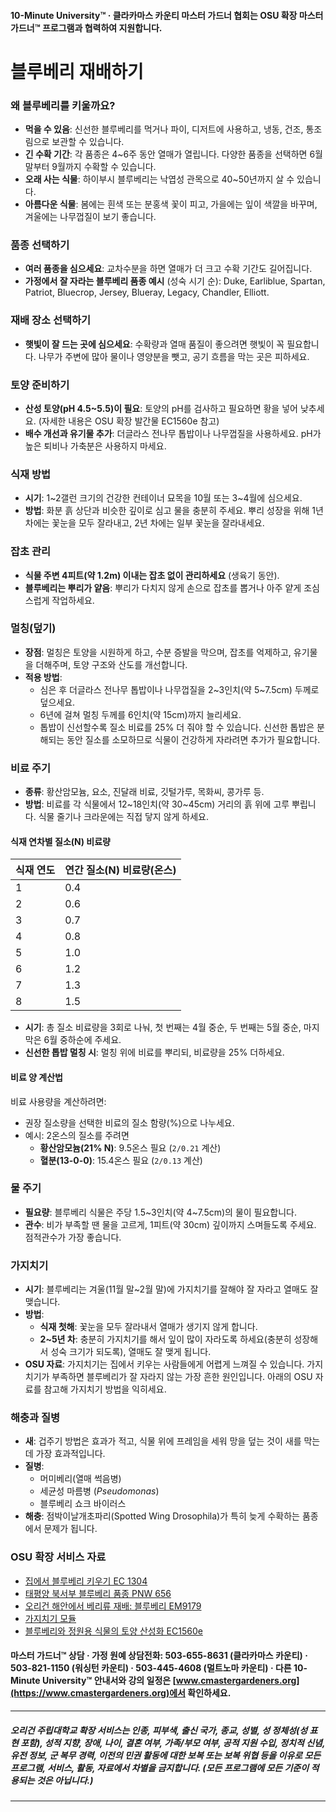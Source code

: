 #### 10-Minute University™ · 클라카마스 카운티 마스터 가드너 협회는 OSU 확장 마스터 가드너™ 프로그램과 협력하여 지원합니다.

# 블루베리 재배하기

### 왜 블루베리를 키울까요?
- **먹을 수 있음**: 신선한 블루베리를 먹거나 파이, 디저트에 사용하고, 냉동, 건조, 통조림으로 보관할 수 있습니다.
- **긴 수확 기간**: 각 품종은 4~6주 동안 열매가 열립니다. 다양한 품종을 선택하면 6월 말부터 9월까지 수확할 수 있습니다.
- **오래 사는 식물**: 하이부시 블루베리는 낙엽성 관목으로 40~50년까지 살 수 있습니다.
- **아름다운 식물**: 봄에는 흰색 또는 분홍색 꽃이 피고, 가을에는 잎이 색깔을 바꾸며, 겨울에는 나무껍질이 보기 좋습니다.

### 품종 선택하기
- **여러 품종을 심으세요**: 교차수분을 하면 열매가 더 크고 수확 기간도 길어집니다.
- **가정에서 잘 자라는 블루베리 품종 예시** (성숙 시기 순): Duke, Earliblue, Spartan, Patriot, Bluecrop, Jersey, Blueray, Legacy, Chandler, Elliott.

### 재배 장소 선택하기
- **햇빛이 잘 드는 곳에 심으세요**: 수확량과 열매 품질이 좋으려면 햇빛이 꼭 필요합니다. 나무가 주변에 많아 물이나 영양분을 뺏고, 공기 흐름을 막는 곳은 피하세요.

### 토양 준비하기
- **산성 토양(pH 4.5~5.5)이 필요**: 토양의 pH를 검사하고 필요하면 황을 넣어 낮추세요. (자세한 내용은 OSU 확장 발간물 EC1560e 참고)
- **배수 개선과 유기물 추가**: 더글라스 전나무 톱밥이나 나무껍질을 사용하세요. pH가 높은 퇴비나 가축분은 사용하지 마세요.

### 식재 방법
- **시기**: 1~2갤런 크기의 건강한 컨테이너 묘목을 10월 또는 3~4월에 심으세요.
- **방법**: 화분 흙 상단과 비슷한 깊이로 심고 물을 충분히 주세요. 뿌리 성장을 위해 1년 차에는 꽃눈을 모두 잘라내고, 2년 차에는 일부 꽃눈을 잘라내세요.

### 잡초 관리
- **식물 주변 4피트(약 1.2m) 이내는 잡초 없이 관리하세요** (생육기 동안).
- **블루베리는 뿌리가 얕음**: 뿌리가 다치지 않게 손으로 잡초를 뽑거나 아주 얕게 조심스럽게 작업하세요.

### 멀칭(덮기)
- **장점**: 멀칭은 토양을 시원하게 하고, 수분 증발을 막으며, 잡초를 억제하고, 유기물을 더해주며, 토양 구조와 산도를 개선합니다.
- **적용 방법**:
  - 심은 후 더글라스 전나무 톱밥이나 나무껍질을 2~3인치(약 5~7.5cm) 두께로 덮으세요.
  - 6년에 걸쳐 멀칭 두께를 6인치(약 15cm)까지 늘리세요.
  - 톱밥이 신선할수록 질소 비료를 25% 더 줘야 할 수 있습니다. 신선한 톱밥은 분해되는 동안 질소를 소모하므로 식물이 건강하게 자라려면 추가가 필요합니다.

### 비료 주기
- **종류**: 황산암모늄, 요소, 진달래 비료, 깃털가루, 목화씨, 콩가루 등.
- **방법**: 비료를 각 식물에서 12~18인치(약 30~45cm) 거리의 흙 위에 고루 뿌립니다. 식물 줄기나 크라운에는 직접 닿지 않게 하세요.

#### 식재 연차별 질소(N) 비료량

| 식재 연도 | 연간 질소(N) 비료량(온스) |
|-----------|--------------------------|
| 1         | 0.4                      |
| 2         | 0.6                      |
| 3         | 0.7                      |
| 4         | 0.8                      |
| 5         | 1.0                      |
| 6         | 1.2                      |
| 7         | 1.3                      |
| 8         | 1.5                      |

- **시기**: 총 질소 비료량을 3회로 나눠, 첫 번째는 4월 중순, 두 번째는 5월 중순, 마지막은 6월 중하순에 주세요.
- **신선한 톱밥 멀칭 시**: 멀칭 위에 비료를 뿌리되, 비료량을 25% 더하세요.

#### 비료 양 계산법

비료 사용량을 계산하려면:
- 권장 질소량을 선택한 비료의 질소 함량(%)으로 나누세요.
- 예시: 2온스의 질소를 주려면
  - **황산암모늄(21% N)**: 9.5온스 필요 (`2/0.21` 계산)
  - **혈분(13-0-0)**: 15.4온스 필요 (`2/0.13` 계산)

### 물 주기
- **필요량**: 블루베리 식물은 주당 1.5~3인치(약 4~7.5cm)의 물이 필요합니다.
- **관수**: 비가 부족할 땐 물을 고르게, 1피트(약 30cm) 깊이까지 스며들도록 주세요. 점적관수가 가장 좋습니다.

### 가지치기
- **시기**: 블루베리는 겨울(11월 말~2월 말)에 가지치기를 잘해야 잘 자라고 열매도 잘 맺습니다.
- **방법**:
  - **식재 첫해**: 꽃눈을 모두 잘라내서 열매가 생기지 않게 합니다.
  - **2~5년 차**: 충분히 가지치기를 해서 잎이 많이 자라도록 하세요(충분히 성장해서 성숙 크기가 되도록), 열매도 잘 맺게 됩니다.
- **OSU 자료**: 가지치기는 집에서 키우는 사람들에게 어렵게 느껴질 수 있습니다. 가지치기가 부족하면 블루베리가 잘 자라지 않는 가장 흔한 원인입니다. 아래의 OSU 자료를 참고해 가지치기 방법을 익히세요.

### 해충과 질병
- **새**: 겁주기 방법은 효과가 적고, 식물 위에 프레임을 세워 망을 덮는 것이 새를 막는 데 가장 효과적입니다.
- **질병**:
  - 머미베리(열매 썩음병)
  - 세균성 마름병 (*Pseudomonas*)
  - 블루베리 쇼크 바이러스
- **해충**: 점박이날개초파리(Spotted Wing Drosophila)가 특히 늦게 수확하는 품종에서 문제가 됩니다.

### OSU 확장 서비스 자료
- [집에서 블루베리 키우기 EC 1304](https://catalog.extension.oregonstate.edu/)
- [태평양 북서부 블루베리 품종 PNW 656](https://catalog.extension.oregonstate.edu/)
- [오리건 해안에서 베리류 재배: 블루베리 EM9179](https://catalog.extension.oregonstate.edu/)
- [가지치기 모듈](https://workspace.oregonstate.edu/course/pruning-blueberries?hsLang=en)
- [블루베리와 정원용 식물의 토양 산성화 EC1560e](https://catalog.extension.oregonstate.edu/)

#### 마스터 가드너™ 상담 · 가정 원예 상담전화: 503-655-8631 (클라카마스 카운티) · 503-821-1150 (워싱턴 카운티) · 503-445-4608 (멀트노마 카운티) · 다른 10-Minute University™ 안내서와 강의 일정은 [www.cmastergardeners.org](https://www.cmastergardeners.org)에서 확인하세요.

---

##### 오리건 주립대학교 확장 서비스는 인종, 피부색, 출신 국가, 종교, 성별, 성 정체성(성 표현 포함), 성적 지향, 장애, 나이, 결혼 여부, 가족/부모 여부, 공적 지원 수입, 정치적 신념, 유전 정보, 군 복무 경력, 이전의 민권 활동에 대한 보복 또는 보복 위협 등을 이유로 모든 프로그램, 서비스, 활동, 자료에서 차별을 금지합니다. (모든 프로그램에 모든 기준이 적용되는 것은 아닙니다.)
---